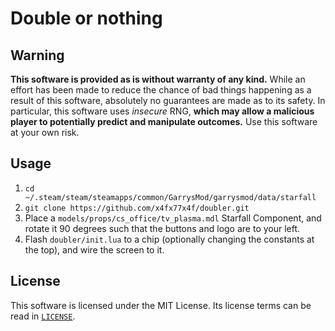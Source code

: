# Double or nothing

## Warning
**This software is provided as is without warranty of any kind.** While an effort has been made to reduce the chance of bad things happening as a result of this software, absolutely no guarantees are made as to its safety. In particular, this software uses *insecure* RNG, **which may allow a malicious player to potentially predict and manipulate outcomes.** Use this software at your own risk.

## Usage
1. `cd ~/.steam/steam/steamapps/common/GarrysMod/garrysmod/data/starfall`
2. `git clone https://github.com/x4fx77x4f/doubler.git`
3. Place a `models/props/cs_office/tv_plasma.mdl` Starfall Component, and rotate it 90 degrees such that the buttons and logo are to your left.
4. Flash `doubler/init.lua` to a chip (optionally changing the constants at the top), and wire the screen to it.

## License
This software is licensed under the MIT License. Its license terms can be read in [`LICENSE`](LICENSE).
